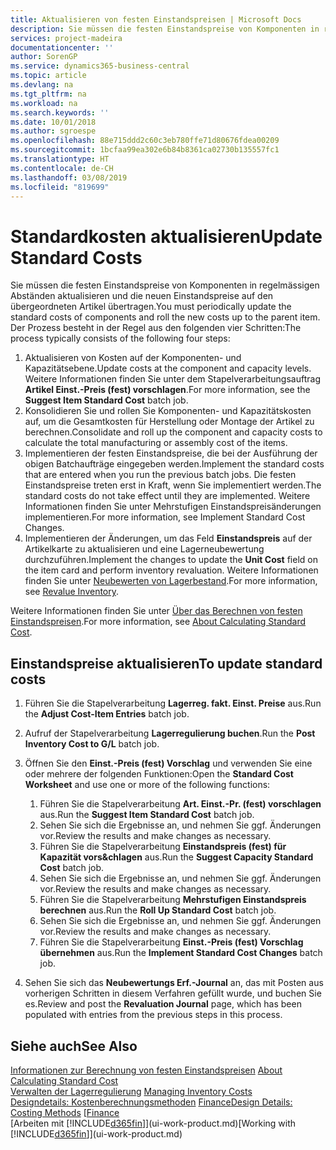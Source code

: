 ```yaml
---
title: Aktualisieren von festen Einstandspreisen | Microsoft Docs
description: Sie müssen die festen Einstandspreise von Komponenten in regelmässigen Abständen aktualisieren und die neuen Einstandspreise auf den übergeordneten Artikel übertragen.
services: project-madeira
documentationcenter: ''
author: SorenGP
ms.service: dynamics365-business-central
ms.topic: article
ms.devlang: na
ms.tgt_pltfrm: na
ms.workload: na
ms.search.keywords: ''
ms.date: 10/01/2018
ms.author: sgroespe
ms.openlocfilehash: 88e715ddd2c60c3eb780ffe71d80676fdea00209
ms.sourcegitcommit: 1bcfaa99ea302e6b84b8361ca02730b135557fc1
ms.translationtype: HT
ms.contentlocale: de-CH
ms.lasthandoff: 03/08/2019
ms.locfileid: "819699"
---
```

# <a name="update-standard-costs"></a><span data-ttu-id="1aba5-103">Standardkosten aktualisieren</span><span class="sxs-lookup"><span data-stu-id="1aba5-103">Update Standard Costs</span></span>
<span data-ttu-id="1aba5-104">Sie müssen die festen Einstandspreise von Komponenten in regelmässigen Abständen aktualisieren und die neuen Einstandspreise auf den übergeordneten Artikel übertragen.</span><span class="sxs-lookup"><span data-stu-id="1aba5-104">You must periodically update the standard costs of components and roll the new costs up to the parent item.</span></span> <span data-ttu-id="1aba5-105">Der Prozess besteht in der Regel aus den folgenden vier Schritten:</span><span class="sxs-lookup"><span data-stu-id="1aba5-105">The process typically consists of the following four steps:</span></span>  

1.  <span data-ttu-id="1aba5-106">Aktualisieren von Kosten auf der Komponenten- und Kapazitätsebene.</span><span class="sxs-lookup"><span data-stu-id="1aba5-106">Update costs at the component and capacity levels.</span></span> <span data-ttu-id="1aba5-107">Weitere Informationen finden Sie unter dem Stapelverarbeitungsauftrag **Artikel Einst.-Preis (fest) vorschlagen**.</span><span class="sxs-lookup"><span data-stu-id="1aba5-107">For more information, see the **Suggest Item Standard Cost** batch job.</span></span>  
2.  <span data-ttu-id="1aba5-108">Konsolidieren Sie und rollen Sie Komponenten- und Kapazitätskosten auf, um die Gesamtkosten für Herstellung oder Montage der Artikel zu berechnen.</span><span class="sxs-lookup"><span data-stu-id="1aba5-108">Consolidate and roll up the component and capacity costs to calculate the total manufacturing or assembly cost of the items.</span></span>  
3.  <span data-ttu-id="1aba5-109">Implementieren der festen Einstandspreise, die bei der Ausführung der obigen Batchaufträge eingegeben werden.</span><span class="sxs-lookup"><span data-stu-id="1aba5-109">Implement the standard costs that are entered when you run the previous batch jobs.</span></span> <span data-ttu-id="1aba5-110">Die festen Einstandspreise treten erst in Kraft, wenn Sie implementiert werden.</span><span class="sxs-lookup"><span data-stu-id="1aba5-110">The standard costs do not take effect until they are implemented.</span></span> <span data-ttu-id="1aba5-111">Weitere Informationen finden Sie unter Mehrstufigen Einstandspreisänderungen implementieren.</span><span class="sxs-lookup"><span data-stu-id="1aba5-111">For more information, see Implement Standard Cost Changes.</span></span>  
4.  <span data-ttu-id="1aba5-112">Implementieren der Änderungen, um das Feld **Einstandspreis** auf der Artikelkarte zu aktualisieren und eine Lagerneubewertung durchzuführen.</span><span class="sxs-lookup"><span data-stu-id="1aba5-112">Implement the changes to update the **Unit Cost** field on the item card and perform inventory revaluation.</span></span> <span data-ttu-id="1aba5-113">Weitere Informationen finden Sie unter [Neubewerten von Lagerbestand](inventory-how-revalue-inventory.md).</span><span class="sxs-lookup"><span data-stu-id="1aba5-113">For more information, see [Revalue Inventory](inventory-how-revalue-inventory.md).</span></span>  

<span data-ttu-id="1aba5-114">Weitere Informationen finden Sie unter [Über das Berechnen von festen Einstandspreisen](finance-about-calculating-standard-cost.md).</span><span class="sxs-lookup"><span data-stu-id="1aba5-114">For more information, see [About Calculating Standard Cost](finance-about-calculating-standard-cost.md).</span></span>  
## <a name="to-update-standard-costs"></a><span data-ttu-id="1aba5-115">Einstandspreise aktualisieren</span><span class="sxs-lookup"><span data-stu-id="1aba5-115">To update standard costs</span></span>  
1.  <span data-ttu-id="1aba5-116">Führen Sie die Stapelverarbeitung **Lagerreg. fakt. Einst. Preise** aus.</span><span class="sxs-lookup"><span data-stu-id="1aba5-116">Run the **Adjust Cost-Item Entries** batch job.</span></span>  
2.  <span data-ttu-id="1aba5-117">Aufruf der Stapelverarbeitung **Lagerregulierung buchen**.</span><span class="sxs-lookup"><span data-stu-id="1aba5-117">Run the **Post Inventory Cost to G/L** batch job.</span></span>  
3.  <span data-ttu-id="1aba5-118">Öffnen Sie den **Einst.-Preis (fest) Vorschlag** und verwenden Sie eine oder mehrere der folgenden Funktionen:</span><span class="sxs-lookup"><span data-stu-id="1aba5-118">Open the **Standard Cost Worksheet** and use one or more of the following functions:</span></span>  

    1.  <span data-ttu-id="1aba5-119">Führen Sie die Stapelverarbeitung **Art. Einst.-Pr. (fest) vorschlagen** aus.</span><span class="sxs-lookup"><span data-stu-id="1aba5-119">Run the **Suggest Item Standard Cost** batch job.</span></span>  
    2.  <span data-ttu-id="1aba5-120">Sehen Sie sich die Ergebnisse an, und nehmen Sie ggf. Änderungen vor.</span><span class="sxs-lookup"><span data-stu-id="1aba5-120">Review the results and make changes as necessary.</span></span>  
    3.  <span data-ttu-id="1aba5-121">Führen Sie die Stapelverarbeitung **Einstandspreis (fest) für Kapazität vors&chlagen** aus.</span><span class="sxs-lookup"><span data-stu-id="1aba5-121">Run the **Suggest Capacity Standard Cost** batch job.</span></span>  
    4.  <span data-ttu-id="1aba5-122">Sehen Sie sich die Ergebnisse an, und nehmen Sie ggf. Änderungen vor.</span><span class="sxs-lookup"><span data-stu-id="1aba5-122">Review the results and make changes as necessary.</span></span>
    5. <span data-ttu-id="1aba5-123">Führen Sie die Stapelverarbeitung **Mehrstufigen Einstandspreis berechnen** aus.</span><span class="sxs-lookup"><span data-stu-id="1aba5-123">Run the **Roll Up Standard Cost** batch job.</span></span>
    6.  <span data-ttu-id="1aba5-124">Sehen Sie sich die Ergebnisse an, und nehmen Sie ggf. Änderungen vor.</span><span class="sxs-lookup"><span data-stu-id="1aba5-124">Review the results and make changes as necessary.</span></span>
    7.  <span data-ttu-id="1aba5-125">Führen Sie die Stapelverarbeitung **Einst.-Preis (fest) Vorschlag übernehmen** aus.</span><span class="sxs-lookup"><span data-stu-id="1aba5-125">Run the **Implement Standard Cost Changes** batch job.</span></span>  
4.  <span data-ttu-id="1aba5-126">Sehen Sie sich das  **Neubewertungs Erf.-Journal** an, das mit Posten aus vorherigen Schritten in diesem Verfahren gefüllt wurde, und buchen Sie es.</span><span class="sxs-lookup"><span data-stu-id="1aba5-126">Review and post the **Revaluation Journal** page, which has been populated with entries from the previous steps in this process.</span></span>  

## <a name="see-also"></a><span data-ttu-id="1aba5-127">Siehe auch</span><span class="sxs-lookup"><span data-stu-id="1aba5-127">See Also</span></span>  
 <span data-ttu-id="1aba5-128">[Informationen zur Berechnung von festen Einstandspreisen](finance-about-calculating-standard-cost.md) </span><span class="sxs-lookup"><span data-stu-id="1aba5-128">[About Calculating Standard Cost](finance-about-calculating-standard-cost.md) </span></span>  
 <span data-ttu-id="1aba5-129">[Verwalten der Lagerregulierung](finance-manage-inventory-costs.md) </span><span class="sxs-lookup"><span data-stu-id="1aba5-129">[Managing Inventory Costs](finance-manage-inventory-costs.md) </span></span>  
 <span data-ttu-id="1aba5-130">[Designdetails: Kostenberechnungsmethoden](design-details-costing-methods.md) [Finance](finance.md)</span><span class="sxs-lookup"><span data-stu-id="1aba5-130">[Design Details: Costing Methods](design-details-costing-methods.md) [[Finance](finance.md)</span></span>  
 <span data-ttu-id="1aba5-131">[Arbeiten mit [!INCLUDE[d365fin](includes/d365fin_md.md)]](ui-work-product.md)</span><span class="sxs-lookup"><span data-stu-id="1aba5-131">[Working with [!INCLUDE[d365fin](includes/d365fin_md.md)]](ui-work-product.md)</span></span>  
